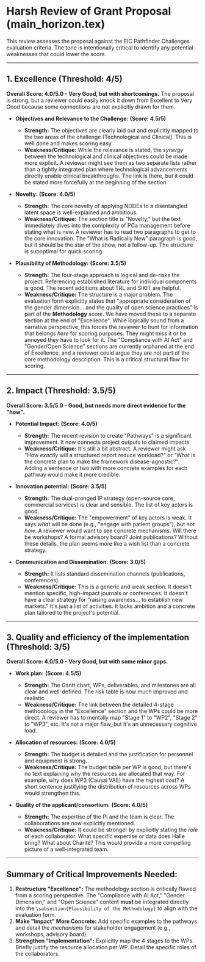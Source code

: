 # Harsh Review of Grant Proposal (main_horizon.tex)

This review assesses the proposal against the EIC Pathfinder Challenges evaluation criteria. The tone is intentionally critical to identify any potential weaknesses that could lower the score.

---

## 1. Excellence (Threshold: 4/5)

**Overall Score: 4.0/5.0 - Very Good, but with shortcomings.** The proposal is strong, but a reviewer could easily knock it down from Excellent to Very Good because some connections are not explicitly drawn for them.

*   **Objectives and Relevance to the Challenge:** **(Score: 4.5/5)**
    *   **Strength:** The objectives are clearly laid out and explicitly mapped to the two areas of the challenge (Technological and Clinical). This is well done and makes scoring easy.
    *   **Weakness/Critique:** While the relevance is stated, the *synergy* between the technological and clinical objectives could be made more explicit. A reviewer might see them as two separate lists rather than a tightly integrated plan where technological advancements directly enable clinical breakthroughs. The link is there, but it could be stated more forcefully at the beginning of the section.

*   **Novelty:** **(Score: 4.0/5)**
    *   **Strength:** The core novelty of applying NODEs to a disentangled latent space is well-explained and ambitious.
    *   **Weakness/Critique:** The section title is "Novelty," but the text immediately dives into the complexity of PCa management before stating what is new. A reviewer has to read two paragraphs to get to the core innovation. The "What is Radically New" paragraph is good, but it should be the star of the show, not a follow-up. The structure is suboptimal for quick scoring.

*   **Plausibility of Methodology:** **(Score: 3.5/5)**
    *   **Strength:** The four-stage approach is logical and de-risks the project. Referencing established literature for individual components is good. The recent additions about TRL and SIKIT are helpful.
    *   **Weakness/Critique:** The structure is a major problem. The evaluation form explicitly states that "appropriate consideration of the gender dimension... and the quality of open science practices" is part of the **Methodology** score. We have moved these to a separate section at the end of "Excellence". While logically sound from a narrative perspective, this forces the reviewer to hunt for information that belongs *here* for scoring purposes. They might miss it or be annoyed they have to look for it. The "Compliance with AI Act" and "Gender/Open Science" sections are currently orphaned at the end of Excellence, and a reviewer could argue they are not part of the core methodology description. This is a critical structural flaw for scoring.

---

## 2. Impact (Threshold: 3.5/5)

**Overall Score: 3.5/5.0 - Good, but needs more direct evidence for the "how".**

*   **Potential Impact:** **(Score: 4.0/5)**
    *   **Strength:** The recent revision to create "Pathways" is a significant improvement. It now connects project outputs to claimed impacts.
    *   **Weakness/Critique:** It's still a bit abstract. A reviewer might ask "How *exactly* will a structured report reduce workload?" or "What is the concrete plan to make the framework disease-agnostic?". Adding a sentence or two with more concrete examples for each pathway would make it more credible.

*   **Innovation potential:** **(Score: 3.5/5)**
    *   **Strength:** The dual-pronged IP strategy (open-source core, commercial services) is clear and sensible. The list of key actors is good.
    *   **Weakness/Critique:** The "empowerment" of key actors is weak. It says *what* will be done (e.g., "engage with patient groups"), but not *how*. A reviewer would want to see concrete mechanisms. Will there be workshops? A formal advisory board? Joint publications? Without these details, the plan seems more like a wish list than a concrete strategy.

*   **Communication and Dissemination:** **(Score: 3.0/5)**
    *   **Strength:** It lists standard dissemination channels (publications, conferences).
    *   **Weakness/Critique:** This is a generic and weak section. It doesn't mention specific, high-impact journals or conferences. It doesn't have a clear strategy for "raising awareness... to establish new markets." It's just a list of activities. It lacks ambition and a concrete plan tailored to the project's potential.

---

## 3. Quality and efficiency of the implementation (Threshold: 3/5)

**Overall Score: 4.0/5.0 - Very Good, but with some minor gaps.**

*   **Work plan:** **(Score: 4.5/5)**
    *   **Strength:** The Gantt chart, WPs, deliverables, and milestones are all clear and well-defined. The risk table is now much improved and realistic.
    *   **Weakness/Critique:** The link between the detailed 4-stage methodology in the "Excellence" section and the WPs could be more direct. A reviewer has to mentally map "Stage 1" to "WP2", "Stage 2" to "WP3", etc. It's not a major flaw, but it's an unnecessary cognitive load.

*   **Allocation of resources:** **(Score: 4.0/5)**
    *   **Strength:** The budget is detailed and the justification for personnel and equipment is strong.
    *   **Weakness/Critique:** The budget table per WP is good, but there's no text explaining *why* the resources are allocated that way. For example, why does WP3 (Causal VAE) have the highest cost? A short sentence justifying the distribution of resources across WPs would strengthen this.

*   **Quality of the applicant/consortium:** **(Score: 4.0/5)**
    *   **Strength:** The expertise of the PI and the team is clear. The collaborations are now explicitly mentioned.
    *   **Weakness/Critique:** It could be stronger by explicitly stating the *role* of each collaborator. What specific expertise or data does Halle bring? What about Charité? This would provide a more compelling picture of a well-integrated team.

---

## Summary of Critical Improvements Needed:

1.  **Restructure "Excellence":** The methodology section is critically flawed from a scoring perspective. The "Compliance with AI Act," "Gender Dimension," and "Open Science" content **must** be integrated directly into the `\subsection{Plausibility of the Methodology}` to align with the evaluation form.
2.  **Make "Impact" More Concrete:** Add specific examples to the pathways and detail the *mechanisms* for stakeholder engagement (e.g., workshops, advisory board).
3.  **Strengthen "Implementation":** Explicitly map the 4 stages to the WPs. Briefly justify the resource allocation per WP. Detail the specific roles of the collaborators.